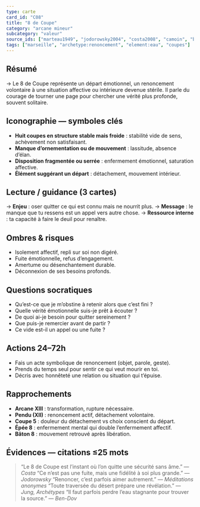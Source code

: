 ```yaml
---
type: carte
card_id: "C08"
title: "8 de Coupe"
category: "arcane mineur"
subcategory: "valeur"
source_ids: ["marteau1949", "jodorowsky2004", "costa2008", "camoin", "bendov2011", "delcamp", "nadolny2018", "jung", "meditations_anonymes", "nichols"]
tags: ["marseille", "archetype:renoncement", "element:eau", "coupes"]
---
```


## Résumé
→ Le 8 de Coupe représente un départ émotionnel, un renoncement volontaire à une situation affective ou intérieure devenue stérile. Il parle du courage de tourner une page pour chercher une vérité plus profonde, souvent solitaire.

## Iconographie — symboles clés
- **Huit coupes en structure stable mais froide** : stabilité vide de sens, achèvement non satisfaisant.
- **Manque d’ornementation ou de mouvement** : lassitude, absence d’élan.
- **Disposition fragmentée ou serrée** : enfermement émotionnel, saturation affective.
- **Élément suggérant un départ** : détachement, mouvement intérieur.

## Lecture / guidance (3 cartes)
→ **Enjeu** : oser quitter ce qui est connu mais ne nourrit plus.
→ **Message** : le manque que tu ressens est un appel vers autre chose.
→ **Ressource interne** : ta capacité à faire le deuil pour renaître.

## Ombres & risques
- Isolement affectif, repli sur soi non digéré.
- Fuite émotionnelle, refus d’engagement.
- Amertume ou désenchantement durable.
- Déconnexion de ses besoins profonds.

## Questions socratiques
- Qu’est-ce que je m’obstine à retenir alors que c’est fini ?
- Quelle vérité émotionnelle suis-je prêt à écouter ?
- De quoi ai-je besoin pour quitter sereinement ?
- Que puis-je remercier avant de partir ?
- Ce vide est-il un appel ou une fuite ?

## Actions 24–72h
- Fais un acte symbolique de renoncement (objet, parole, geste).
- Prends du temps seul pour sentir ce qui veut mourir en toi.
- Décris avec honnêteté une relation ou situation qui t’épuise.

## Rapprochements
- **Arcane XIII** : transformation, rupture nécessaire.
- **Pendu (XII)** : renoncement actif, détachement volontaire.
- **Coupe 5** : douleur du détachement vs choix conscient du départ.
- **Épée 8** : enfermement mental qui double l’enfermement affectif.
- **Bâton 8** : mouvement retrouvé après libération.

## Évidences — citations ≤25 mots
> “Le 8 de Coupe est l’instant où l’on quitte une sécurité sans âme.” — *Costa*
> “Ce n’est pas une fuite, mais une fidélité à soi plus grande.” — *Jodorowsky*
> “Renoncer, c’est parfois aimer autrement.” — *Méditations anonymes*
> “Toute traversée du désert prépare une révélation.” — *Jung, Archétypes*
> “Il faut parfois perdre l’eau stagnante pour trouver la source.” — *Ben-Dov*
